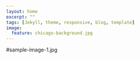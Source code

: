 ```yaml
---
layout: home
excerpt: ""
tags: [Jekyll, theme, responsive, blog, template]
image:
  feature: chicago-background.jpg
---
```

#sample-image-1.jpg


